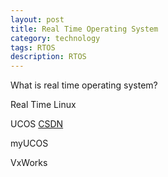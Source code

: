 ```yaml
---
layout: post
title: Real Time Operating System
category: technology
tags: RTOS
description: RTOS
---
```


What is real time operating system?

Real Time Linux

UCOS
[CSDN](https://blog.csdn.net/thomashao/article/details/55107150)

myUCOS

VxWorks